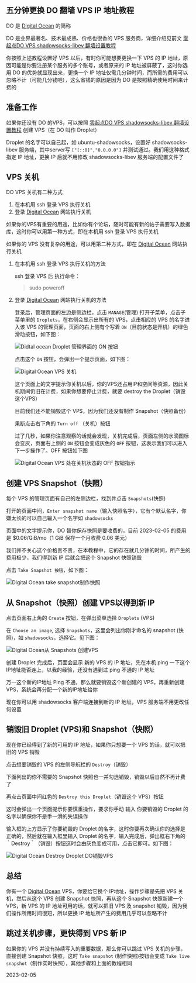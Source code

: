 五分钟更换 DO 翻墙 VPS IP 地址教程
-------------------------------

DO 是 [Digital Ocean](https://m.do.co/c/89497bd485e0) 的简称

DO 是业界最著名、技术最成熟、价格也很香的 VPS 服务商，详细介绍见前文 [零起点DO VPS shadowsocks-libev 翻墙设置教程](03.9.md)

你按照上述教程设置好 VPS 以后，有时你可能想要更换一下 VPS 的 IP 地址，原因可能是你要注册某个服务的多个账号，或者原来的 IP 地址被屏蔽了，这时你选用 DO 的优势就显现出来，更换一个 IP 地址仅需几分钟时间，而所需的费用可以忽略不计（可能几分钱吧），这么省钱的原因是因为 DO 是按照精确使用时间来计费的

准备工作
---

如果你还没有 DO 的VPS，可以按照 [零起点DO VPS shadowsocks-libev 翻墙设置教程](03.9.md) 创建 VPS（在 DO 叫作 Droplet）

Droplet 的名字可以自己起，如 ubuntu-shadowsocks，设置好 shadowsocks-libev 服务端，其中server写 `["[::0]","0.0.0.0"]` 并测试通过。我们用这种格式指定 IP 地址，更换 IP 后就不用修改 shadowsocks-libev 服务端的配置文件了

VPS 关机
---

DO VPS 关机有二种方式

1. 在本机用 ssh 登录 VPS 执行关机
2. 登录 [Digital Ocean](https://m.do.co/c/89497bd485e0) 网站执行关机

如果你的VPS有重要的用途，比如你有个论坛，随时可能有新的帖子需要写入数据库，这时你可以用第一种方式，即在本机用 ssh 登录 VPS 执行关机

如果你的 VPS 没有复杂的用途，可以用第二种方式，即在 [Digital Ocean](https://m.do.co/c/89497bd485e0) 网站执行关机

1. 在本机用 ssh 登录 VPS 执行关机的方法

    ssh 登录 VPS 后 执行命令：

    > sudo poweroff

2. 登录 [Digital Ocean](https://m.do.co/c/89497bd485e0) 网站执行关机的方法

    登录后，管理页面的左边是侧边栏，点击 `MANAGE`(管理) 打开子菜单，点击子菜单里的 `Droplets`，在右侧会显示出所有的 VPS，点击相应的 VPS 的名字进入该 VPS 的管理页面，页面的右上侧有个写着 `ON`（目前状态是开机）的绿色滑动按钮，如下图：

    ![Didtal ocean Droplet 管理界面的 ON 按钮](images/3.9-1.on-button.png)

    点击这个 `ON` 按钮，会弹出一个提示页面，如下图：

    ![Digital Ocean VPS 关机](images/3.9-1.turn-off-do-vps.png)

    这个页面上的文字提示你关机以后，你的VPS还占用IP和空间等资源，因此关机期间仍旧在计费，如果你想要停止计费，就要 destroy the Droplet（销毁这个VPS）

    目前我们还不能销毁这个 VPS，因为我们还没有制作 Snapshot（快照备份）

    果断点击右下角的 `Turn off` （关机）按钮

    过了几秒，如果你注意观察的话就会发现，关机完成后，页面左侧的水滴图标会变灰，页面右上侧的  `ON` 按钮会变成灰色的 `OFF` 按钮，这表示我们可以进入下一步操作了。OFF 按钮如下图

    ![Digital Ocean VPS 处在关机状态的 OFF 按钮指示](images/3.9-1.off-button.png)


创建 VPS Snapshot（快照）
---

每个 VPS 的管理页面有自己的左侧边栏，找到并点击 `Snapshots`(快照)

打开的页面中间，`Enter snapshot name`（输入快照名字），它有个默认名字，你嫌太长的可以自己输入一个名字如 `shadowsocks`

页面中的文字提示你，DO 替你保存快照是要收费的，目前 2023-02-05 的费用是 $0.06/GiB/mo（1 GiB 保存一个月收费 0.06 美元）

我们并不关心这个价格贵不贵，在本教程中，它的存在就几分钟的时间，所产生的费用极少，我们得到新 IP 后就会把这个 Snapshot 快照销毁

点击 `Take Snapshot 按钮`，如下图：

![Digital Ocean take snapshot制作快照](images/3.9-1.take-snapshot.png)


从 Snapshot（快照）创建 VPS以得到新 IP
---

点击页面右上角的 `Create` 按钮，在弹出菜单选择 `Droplets` (VPS)


在 `Choose an image`, 选择 `Snapshots`，这里会列出你刚才命名的 snapshot (快照)，如 `shadowsocks`，选择它。见下图：

![Digital Ocean从 Snapshots 创建VPS](images/3.9.choose-an-image-snapshots.png)

创建 Droplet 完成后，页面会显示 新的 VPS 的 IP 地址，先在本机 ping 一下这个IP地址能否连上，以我的经验，还没有遇到过 ping 不通的 IP 地址

万一这个新的IP地址 Ping 不通，那么就要销毁这个新创建的 VPS，再重新创建 VPS，系统会再分配一个新的IP地址给你

现在你可以用 shadowsocks 客户端连接到新的 IP 地址，VPS 服务端不用更改任何设置


销毁旧 Droplet (VPS)和 Snapshot（快照）
----

现在你已经得到了新的可用的 IP 地址，如果你只想要一个 VPS 的话，就可以把旧的 VPS 销毁

点击想要销毁的 VPS 的左侧导航栏的 `Destroy`（销毁）

下面列出的你不需要的 Snapshot 快照也一并勾选销毁，销毁以后自然不再计费了

再点击页面中间红色的 `Destroy this Droplet`（销毁这个 VPS）按钮

这时会弹出一个页面提示你要慎重操作，要求你手动 输入 你要销毁的 Droplet 的名字以确保你不是手一滑的失误操作

输入框的上方显示了你要销毁的 Droplet 的名字，这时你要再次确认你的选择是正确的，然后就在输入框里输入  Droplet 的名字，输入完成后，弹出框右下角的 ｀Destroy｀（销毁）按钮这时会由灰色变成可用，点击它即可。如下图：

![Digital Ocean Destroy Droplet DO销毁VPS](images/3.9-1.destroy-vps.png)


总结
---

你有一个 [Digital Ocean](https://m.do.co/c/89497bd485e0) VPS，你要给它换个 IP地址，操作步骤是先把 VPS 关机，然后从这个 VPS 创建 Snapshot 快照，再从这个 Snapshot 快照新建一个 VPS，新 VPS 的 IP 地址可用的话，就可以把旧 VPS 及 snapshot 销毁，因为我们操作所用时间很短，所以更换 IP 地址所产生的费用几乎可以忽略不计

跳过关机步骤，更快得到 VPS 新 IP
---

如果你的 VPS 并没有持续写入的重要数据，那么你可以跳过 VPS 关机的步骤，直接创建 Snapshot 快照，这时 `Take snapshot` (制作快照)按钮会变成 `Take live snapshot`（制作实时快照），其他步骤和上面的教程相同

2023-02-05